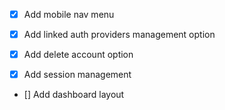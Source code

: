 - [x] Add mobile nav menu
- [x] Add linked auth providers management option

- [x] Add delete account option
- [x] Add session management

- [] Add dashboard layout